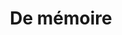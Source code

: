---
layout: "post"
title: "De mémoire"
page_id: 13
permalink: "/de-memoire/"
image-right: "ALYSSIALOU_10-2.jpg"
image-right-size: 50%
image-center-caption: “De mémoire”, self-published thesis
image-left: "ALYSSIALOU_09.jpg"
image-left-size: contain
---